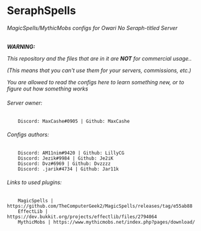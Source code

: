 # SeraphSpells
###### MagicSpells/MythicMobs configs for Owari No Seraph-titled Server
***WARNING:***

*This repository and the files that are in it are **NOT** for commercial usage.*. 

*(This means that you can't use them for your servers, commissions, etc.)*

*You are allowed to read the configs here to learn something new, or to figure out how something works*

###### Server owner:
		Discord: MaxCashe#0905 | Github: MaxCashe
###### Configs authors:
		Discord: AM11nim#9420 | Github: LillyCG
		Discord: Jezik#9984 | Github: Je2iK
		Discord: Dvz#6969 | Github: Dvzzzz
		Discord: .jarik#4734 | Github: Jar11k
###### Links to used plugins:
		MagicSpells | https://github.com/TheComputerGeek2/MagicSpells/releases/tag/e55ab88
		EffectLib | https://dev.bukkit.org/projects/effectlib/files/2794064
		MythicMobs | https://www.mythicmobs.net/index.php?pages/download/

